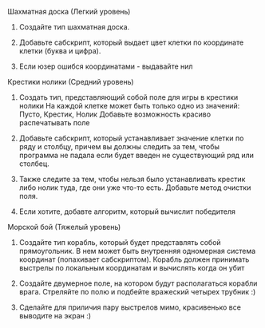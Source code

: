 Шахматная доска (Легкий уровень)

1. Создайте тип шахматная доска. 

2. Добавьте сабскрипт, который выдает цвет клетки по координате клетки (буква и цифра).

3. Если юзер ошибся координатами - выдавайте нил

Крестики нолики (Средний уровень)

1. Создать тип, представляющий собой поле для игры в крестики нолики
На каждой клетке может быть только одно из значений: Пусто, Крестик, Нолик
Добавьте возможность красиво распечатывать поле

2. Добавьте сабскрипт, который устанавливает значение клетки по ряду и столбцу,
причем вы должны следить за тем, чтобы программа не падала если будет введен не существующий ряд или столбец. 

3. Также следите за тем, чтобы нельзя было устанавливать крестик либо нолик туда, где они уже что-то есть. Добавьте метод очистки поля. 

4. Если хотите, добавте алгоритм, который вычислит победителя

Морской бой (Тяжелый уровень)

1. Создайте тип корабль, который будет представлять собой прямоугольник. В нем может быть внутренняя одномерная система координат (попахивает сабскриптом). Корабль должен принимать выстрелы по локальным координатам и вычислять когда он убит

2. Создайте двумерное поле, на котором будут располагаться корабли врага. Стреляйте по полю и подбейте вражеский четырех трубник :)

3. Сделайте для приличия пару выстрелов мимо, красивенько все выводите на экран :)